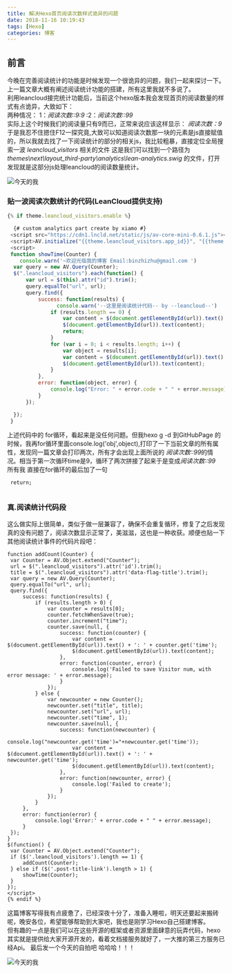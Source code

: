 ```yaml
---
title: 解决Hexo首页阅读次数样式诡异的问题
date: 2018-11-16 10:19:43
tags: [Hexo]
categories: 博客
---
```

## 前言

  今晚在完善阅读统计的功能是时候发现一个很诡异的问题，我们一起来探讨一下。上一篇文章大概有阐述阅读统计功能的搭建，所有这里我就不多说了。  
  利用leancloud接完统计功能后，当前这个hexo版本我会发现首页的阅读数量的样式有点诡异，大致如下：  
  两种情况： 1：*阅读次数::9:9*   :2：*阅读次数::99*   
  实际上这个时候我们的阅读量只有9而已，正常来说应该这样显示：  *阅读次数：9*
  于是我忍不住摁住F12一探究竟,大致可以知道阅读次数那一块的元素是js直接赋值的，所以我就去找了一下阅读统计的部分的相关js，我比较粗暴，直接定位全局搜索一波 *leancloud_visitors*  相关的文件
  这是我们可以找到一个路径为 *themes\next\layout\_third-party\analytics\lean-analytics.swig* 的文件，打开发现就是这部分js处理leancloud的阅读数量统计。 

 ![今天的我](/blogimages/11-16.png)
 
 <!-- more -->
 
### 贴一波阅读次数统计的代码(LeanCloud提供支持)

  ``` JavaScript 看到function showTime 我相信你已经很明白了
  {% if theme.leancloud_visitors.enable %}
  
    {# custom analytics part create by xiamo #}
   <script src="https://cdn1.lncld.net/static/js/av-core-mini-0.6.1.js"></script>
   <script>AV.initialize("{{theme.leancloud_visitors.app_id}}", "{{theme.leancloud_visitors.app_key}}");</script>
   <script>
   function showTime(Counter) {
      console.warn('~欢迎光临我的博客 Email:binzhizhu@gmail.com ')
   	var query = new AV.Query(Counter);
   	$(".leancloud_visitors").each(function() {
   		var url = $(this).attr("id").trim();
   		query.equalTo("url", url);
   		query.find({
   			success: function(results) {
                  console.warn('--这里是阅读统计代码-- by --leancloud--')
   				if (results.length == 0) {
   					var content = $(document.getElementById(url)).text() + ': 0';
   					$(document.getElementById(url)).text(content);
   					return;
   				}
   				for (var i = 0; i < results.length; i++) {
   					var object = results[i];
   					var content = $(document.getElementById(url)).text() + object.attributes.time;
   					$(document.getElementById(url)).text(content);
   				}
   			},
   			error: function(object, error) {
   				console.log("Error: " + error.code + " " + error.message);
   			}
   		});
  
   	});
   }
  
   ```
  
  上述代码中的 for循环，看起来是没任何问题。但我hexo g -d 到GitHubPage 的时候，我再for循环里面console.log('obj',object),打印了一下当前文章的所有属性，发现同一篇文章会打印两次，所有才会出现上面所说的 *阅读次数::99*的情况。相当于第一次循环time是9，循环了两次拼接了起来于是变成*阅读次数::99*  
  所有我 直接在for循环的最后加了一句  
  
 
 ```
  return;
  
 ```
 
 ### 真.阅读统计代码段

  这么做实际上很简单，类似于做一层兼容了，确保不会重复循环，修复了之后发现真的没有问题了，阅读次数显示正常了，美滋滋，这也是一种收获。顺便也贴一下其他阅读统计事件的代码片段吧： 
   ``` 这里是统计部分 
   function addCount(Counter) {
   	var Counter = AV.Object.extend("Counter");
   	url = $(".leancloud_visitors").attr('id').trim();
   	title = $(".leancloud_visitors").attr('data-flag-title').trim();
   	var query = new AV.Query(Counter);
   	query.equalTo("url", url);
   	query.find({
   		success: function(results) {
   			if (results.length > 0) {
   				var counter = results[0];
   				counter.fetchWhenSave(true);
   				counter.increment("time");
   				counter.save(null, {
   					success: function(counter) {
   						var content = $(document.getElementById(url)).text() + ': ' + counter.get('time');
   						$(document.getElementById(url)).text(content);
   					},
   					error: function(counter, error) {
   						console.log('Failed to save Visitor num, with error message: ' + error.message);
   					}
   				});
   			} else {
   				var newcounter = new Counter();
   				newcounter.set("title", title);
   				newcounter.set("url", url);
   				newcounter.set("time", 1);
   				newcounter.save(null, {
   					success: function(newcounter) {
   					    console.log("newcounter.get('time')="+newcounter.get('time'));
   						var content = $(document.getElementById(url)).text() + ': ' + newcounter.get('time');
   						$(document.getElementById(url)).text(content);
   					},
   					error: function(newcounter, error) {
   						console.log('Failed to create');
   					}
   				});
   			}
   		},
   		error: function(error) {
   			console.log('Error:' + error.code + " " + error.message);
   		}
   	});
   }
   $(function() {
   	var Counter = AV.Object.extend("Counter");
   	if ($('.leancloud_visitors').length == 1) {
   		addCount(Counter);
   	} else if ($('.post-title-link').length > 1) {
   		showTime(Counter);
   	}
   });
   </script>
  {% endif %}

  ```

 这篇博客写得我有点疲惫了，已经深夜十分了，准备入睡啦，明天还要起来搬砖呢，晚安各位，希望能够帮助到大家吧，我也是刚学习Hexo自己搭建博客。  
 但有趣的一点是我们可以在这些开源的框架或者资源里面肆意的玩弄代码，hexo其实就是提供给大家开源开发的，看着文档接服务就好了，一大推的第三方服务已经Api。
 最后发一个今天的自拍吧 哈哈哈！！！
 
 ![今天的我](/blogimages/11-16.png)